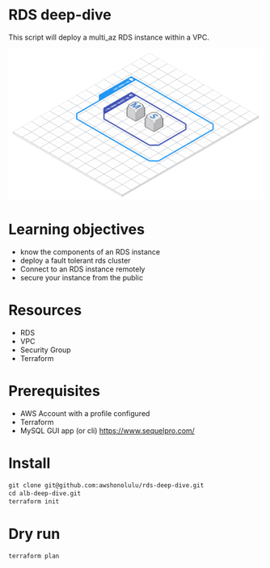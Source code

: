 # RDS deep-dive

This script will deploy a multi_az RDS instance within a VPC.

![architecture](./topology.png)

# Learning objectives
- know the components of an RDS instance
- deploy a fault tolerant rds cluster
- Connect to an RDS instance remotely
- secure your instance from the public

# Resources
- RDS
- VPC
- Security Group
- Terraform

# Prerequisites
- AWS Account with a profile configured
- Terraform
- MySQL GUI app (or cli)  https://www.sequelpro.com/

# Install
```
git clone git@github.com:awshonolulu/rds-deep-dive.git
cd alb-deep-dive.git
terraform init
```

# Dry run
```
terraform plan
```
